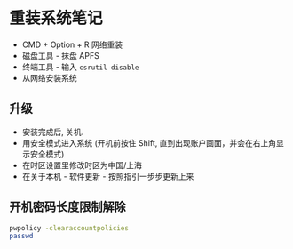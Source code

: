 # 重装系统笔记

- CMD + Option + R 网络重装
- 磁盘工具 - 抹盘 APFS
- 终端工具 - 输入 `csrutil disable`
- 从网络安装系统

## 升级

- 安装完成后, 关机.
- 用安全模式进入系统 (开机前按住 Shift, 直到出现账户画面，并会在右上角显示安全模式)
- 在时区设置里修改时区为中国/上海
- 在关于本机 - 软件更新 - 按照指引一步步更新上来

## 开机密码长度限制解除

```sh
pwpolicy -clearaccountpolicies
passwd
```
